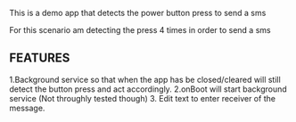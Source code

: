 This is a demo app that detects the power button press to send a sms

For this scenario am detecting the press 4 times in order to send a sms

FEATURES
------------
1.Background service so that when the app has be closed/cleared will still detect the button press and act accordingly.
2.onBoot will start background service (Not throughly tested though)
3. Edit text to enter receiver of the message.
